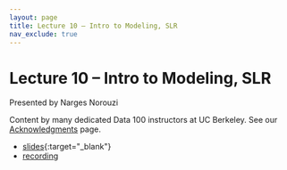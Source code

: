 ```yaml
---
layout: page
title: Lecture 10 – Intro to Modeling, SLR
nav_exclude: true
---
```


# Lecture 10 – Intro to Modeling, SLR

Presented by Narges Norouzi

Content by many dedicated Data 100 instructors at UC Berkeley. See our [Acknowledgments](../../acks) page.

- [slides](https://docs.google.com/presentation/d/1wha9hSfZVmhxHFRd0heIjMwEGCDJ9JyMv0Fb2d79AGU/edit?usp=sharing){:target="_blank"}
- [recording](https://youtu.be/vLEzw6prH5U)
